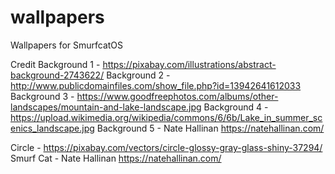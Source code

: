 # wallpapers
Wallpapers for SmurfcatOS

Credit
Background 1 - https://pixabay.com/illustrations/abstract-background-2743622/
Background 2 - http://www.publicdomainfiles.com/show_file.php?id=13942641612033
Background 3 - https://www.goodfreephotos.com/albums/other-landscapes/mountain-and-lake-landscape.jpg
Background 4 - https://upload.wikimedia.org/wikipedia/commons/6/6b/Lake_in_summer_scenics_landscape.jpg
Background 5 - Nate Hallinan https://natehallinan.com/

Circle - https://pixabay.com/vectors/circle-glossy-gray-glass-shiny-37294/
Smurf Cat - Nate Hallinan https://natehallinan.com/
